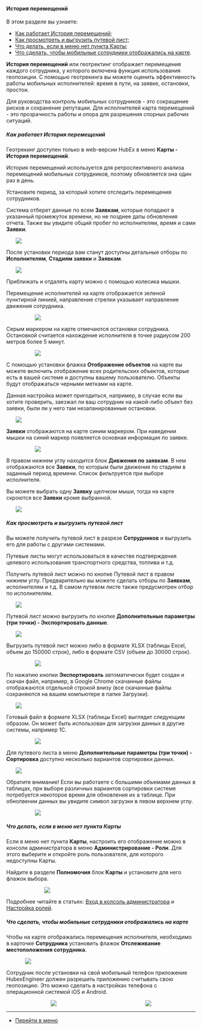 #### История перемещений
В этом разделе вы узнаете:
<html>
<meta charset="utf-8">
<title>Быстрый переход внутри документа</title>
<ul>
    <li><a href="#geo">Как работает История перемещений</a>;</li>
    <li><a href="#waybill">Как просмотреть и выгрузить путевой лист</a>;</li>
    <li><a href="#nomap">Что делать, если в меню нет пункта Карты</a>;</li>
    <li><a href="#noengineer">Что сделать, чтобы мобильные сотрудники отображались на карте</a>.</li>

</ul>
</html>

<p><strong>История перемещений</strong> или геотректинг отображает перемещения каждого сотрудника, у которого включена
    функция использования геопозиции. С помощью геотрекинга вы можете оценить эффективность работы мобильных
    исполнителей: время в пути, на заявке, остановки, простои.</p>
<p>Для руководства контроль мобильных сотрудников - это сокращение рисков и сохранение репутации. Для исполнителей карта
    перемещений - это прозрачность работы и опора для разрешения спорных рабочих ситуаций.</p>

<h5 id="geo">Как работает История перемещений</h5>
<p>Геотрекинг доступен только в web-версии HubEx в меню <Strong>Карты - История перемещений</Strong>.</p>
<p>История перемещений используется для ретроспективного анализа перемещений мобильных сотрудников, поэтому обновляется
    она один раз в день.</p>

<p>Установите период, за который хотите отследить перемещения сотрудников.</p>
<p>Система отберет данные по всем <Strong>Заявкам</Strong>, которые попадают в указанный промежуток времени, но не позднее даты обновления
    отчета. Также вы увидите общий пробег по исполнителям, время и сами <Strong>Заявки</Strong>.</p>
<div>
    <img style="margin: 0 auto; display: block; max-width: 90%;"
         src="/attachments/images/FAQ/USER/GeoTracking/Map.jpg"/>
</div>

<p>После установки периода вам станут доступны детальные отборы по <Strong>Исполнителям</Strong>, <Strong>Стадиям заявки</Strong> и <Strong>Заявкам</Strong>.</p>
<div>
    <img style="margin: 0 auto; display: block; max-width: 90%;"
         src="/attachments/images/FAQ/USER/GeoTracking/Map2.jpg"/>
</div>
<p>Приближать и отдалять карту можно с помощью колесика мышки.</p>

<p>Перемещение исполнителей на карте отображается зеленой пунктирной линией, направление стрелки указывает направление
    движения сотрудника.</p>
<div>
    <img style="margin: 0 auto; display: block; max-width: 70%;"
         src="/attachments/images/FAQ/USER/GeoTracking/Arrow.jpg"/>
</div>

<p>Серым маркером на карте отмечаются остановки сотрудника. Остановкой считается нахождение исполнителя в точке радиусом
    200 метров более 5 минут.</p>
<div>
    <img style="margin: 0 auto; display: block; max-width: 70%;"
         src="/attachments/images/FAQ/USER/GeoTracking/Stop.jpg"/>
</div>

<p>С помощью установки флажка <Strong>Отображение объектов</Strong> на карте вы можете включить отображение всех родительских объектов, которые есть в
    вашей системе и доступны вашему пользователю. Объекты будут отображаться черными метками на карте.</p>
<p>Данная настройка может пригодиться, например, в случае если вы хотите проверить, заезжал ли ваш сотрудник на
    какой-либо объект без заявки, были ли у него там незапанированные остановки.</p>

<div>
    <img style="margin: 0 auto; display: block; max-width: 90%;"
         src="/attachments/images/FAQ/USER/GeoTracking/Map3.jpg"/>
</div>

<p><Strong>Заявки</Strong> отображаются на карте синим маркером. При наведении мышки на синий маркер появляется основная информация по
    заявке.</p>
<div>
    <img style="margin: 0 auto; display: block; max-width: 70%;"
         src="/attachments/images/FAQ/USER/GeoTracking/Ticket.jpg"/>
</div>

<p>В правом нижнем углу находится блок <Strong>Дивжения по заявкам</Strong>. В нем отображаются все <Strong>Заявки</Strong>, по которым были
    движения по стадиям в заданный период времени. Список фильтруется при выборе исполнителя. </p>
<p>Вы можете выбрать одну <Strong>Заявку</Strong> щелчком мыши, тогда на карте скроются все <Strong>Заявки</Strong> кроме выбранной.</p>
<div>
    <img style="margin: 0 auto; display: block; max-width: 90%;"
         src="/attachments/images/FAQ/USER/GeoTracking/Map4.jpg"/>
</div>

<h5 id="waybill">Как просмотреть и выгрузить путевой лист</h5>
<p>Вы можете получить путевой лист в разрезе <Strong>Сотрудников</Strong> и выгрузить его для работы с другими системами.</p>
<p>Путевые листы могут использоваться в качестве подтверждения целевого использования транспортного средства, топлива и
    т.д.</p>
<p>Получить путевой лист можно по кнопке Путевой лист в правом нижнем углу. Предварительно вы можете сделать отборы по
    <Strong>Заявкам</Strong>, исполнителям и т.д. В самом путевом листе также предусмотрен отбор по исполнителям. </p>
<div>
    <img style="margin: 0 auto; display: block; max-width: 90%;"
         src="/attachments/images/FAQ/USER/GeoTracking/Waybill.png"/>
</div>

<p>Путевой лист можно выгрузить по кнопке <Strong>Дополнительные параметры (три точки) - Экспортировать данные</Strong>.</p>
<div>
    <img style="margin: 0 auto; display: block; max-width: 90%;"
         src="/attachments/images/FAQ/USER/GeoTracking/Waybill2.jpg"/>
</div>

<p>Выгрузить путевой лист можно либо
    в формате XLSX (таблицы Excel, объем до 150000 строк), либо в формате CSV (объем до 30000
    строк).</p>
<div>
    <img style="margin: 0 auto; display: block; max-width: 70%;"
         src="/attachments/images/FAQ/USER/GeoTracking/Waybill3.jpg"/>
</div>
<p>По нажатию кнопки <Strong>Экспортировать</Strong> автоматически будет создан и скачан файл, например, в Google Chrome скачанные файлы
    отображаются отдельной строкой внизу (все скачанные файлы сохраняются на вашем
    компьютере в папке Загрузки).</p>

<div>
    <img style="margin: 0 auto; display: block; max-width: 90%;"
         src="/attachments/images/FAQ/USER/GeoTracking/Waybill4.jpg"/>
</div>

<p>Готовый файл в формате XLSX (таблицы Excel) выглядит следующим образом. Он может быть использован для загрузки данных
    в другие системы, например 1С.</p>
<div>
    <img style="margin: 0 auto; display: block; max-width: 70%;"
         src="/attachments/images/FAQ/USER/GeoTracking/Waybill5.jpg"/>
</div>

<p>Для путевого листа в меню <Strong>Дополнительные параметры (три точки) - Сортировка</Strong> доступно несколько вариантов сортировки
    данных.</p>
<div>
    <img style="margin: 0 auto; display: block; max-width: 90%;"
         src="/attachments/images/FAQ/USER/GeoTracking/WBSort.jpg"/>
</div>

<p>Обратите внимание! Если вы работаете с большими объемами данных в таблицах, при выборе различных вариантов сортировки
    системе потребуется некоторое время для обновления их а таблице. При обнолвении данных вы увидите символ загрузки в
    левом верхнем углу.</p>
<div>
    <img style="margin: 0 auto; display: block; max-width: 70%;"
         src="/attachments/images/FAQ/USER/GeoTracking/WBLoading.jpg"/>
</div>

<h5 id="nomap">Что делать, если в меню нет пункта Карты</h5>
<p>Если в меню нет пункта <Strong>Карты</Strong>, настроить его отображение можно в
    консоли администратора в меню <Strong>Администрирование - Роли</Strong>. Для этого выберите и откройте роль пользователя, для
    которого недоступны Карты.</p>
<p>Найдите в разделе <Strong>Полномочия</Strong> блок <Strong>Карты</Strong> и установите для него флажок выбора.</p>

<div>
    <img style="margin: 0 auto; display: block; max-width: 60%;"
         src="/attachments/images/FAQ/USER/GeoTracking/Role.jpg"/>
</div>

<p>Подробнее читайте в статьях: <a
        href="https://wiki.hubex.ru/docs/FAQ/RU/admin/HowToEnterTheAdmin.html">Вход в колсоль администратора</a> и
    <a href="https://wiki.hubex.ru/docs/FAQ/RU/admin/Roles.html">Настройка ролей</a>.</p>

<h5 id="noengineer">Что сделать, чтобы мобильные сотрудники отображались на карте</h5>
<p>Чтобы на карте отображались перемещения исполнителя, необходимо в карточке <Strong>Сотрудника</Strong> установить флажок
    <Strong>Отслеживание местоположения сотрудника</Strong>.</p>
<div>
    <img style="margin: 0 auto; display: block; max-width: 80%;"
         src="/attachments/images/FAQ/USER/GeoTracking/Engineer.jpg"/>
</div>
<p>Сотрудник после установки на свой мобильный телефон приложение HubexEngineer должен разрешить приложению считывать
    свою геопозицию. Это можно сделать в настройках телефона c операционной системой iOS и Android.</p>

<div style="display: flex;">
    <img style="margin: 0 auto; display: block; max-width: 30%;"
         src="/attachments/images/FAQ/USER/GeoTracking/Mob1.jpg"/> <img
        style="margin: 0 auto; display: block; max-width: 30%;"
        src="/attachments/images/FAQ/USER/GeoTracking/Mob2.jpg"/>
</div>


____
- [Перейти в меню](http://wiki.hubex.ru)